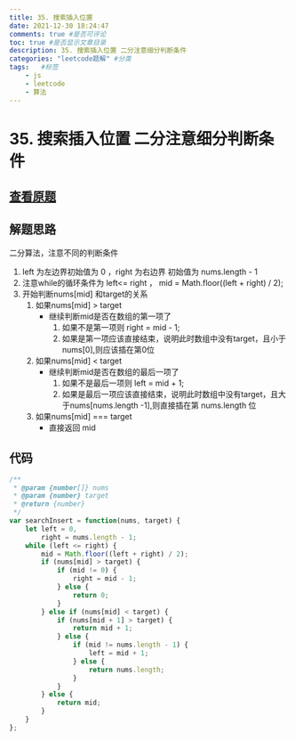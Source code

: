 ```yaml
---
title: 35. 搜索插入位置
date: 2021-12-30 18:24:47
comments: true #是否可评论
toc: true #是否显示文章目录
description: 35. 搜索插入位置 二分注意细分判断条件
categories: "leetcode题解" #分类
tags:   #标签
    - js
    - leetcode
    - 算法
---
```


# 35. 搜索插入位置 二分注意细分判断条件
## [查看原题](https://leetcode-cn.com/problems/search-insert-position/)
## 解题思路
二分算法，注意不同的判断条件
1. left 为左边界初始值为 0 ，right 为右边界 初始值为 nums.length - 1
2. 注意while的循环条件为 left<= right ， mid = Math.floor((left + right) / 2);
3. 开始判断nums[mid] 和target的关系
    1. 如果nums[mid] > target 
        - 继续判断mid是否在数组的第一项了
            1. 如果不是第一项则 right = mid - 1;
            2. 如果是第一项应该直接结束，说明此时数组中没有target，且小于nums[0],则应该插在第0位
    2. 如果nums[mid] < target
         - 继续判断mid是否在数组的最后一项了
            1. 如果不是最后一项则 left = mid + 1;
            2. 如果是最后一项应该直接结束，说明此时数组中没有target，且大于nums[nums.length -1],则直接插在第 nums.length 位
    3. 如果nums[mid] === target 
        - 直接返回 mid

## 代码

```javascript
/**
 * @param {number[]} nums
 * @param {number} target
 * @return {number}
 */
var searchInsert = function(nums, target) {
    let left = 0,
        right = nums.length - 1;
    while (left <= right) {
        mid = Math.floor((left + right) / 2);
        if (nums[mid] > target) {
            if (mid != 0) {
                right = mid - 1;
            } else {
                return 0;
            }
        } else if (nums[mid] < target) {
            if (nums[mid + 1] > target) {
                return mid + 1;
            } else {
                if (mid != nums.length - 1) {
                    left = mid + 1;
                } else {
                    return nums.length;
                }
            }
        } else {
            return mid;
        }
    }
};

```